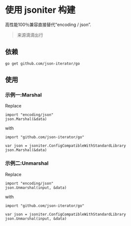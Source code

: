 # 使用 jsoniter 构建

高性能100％兼容直接替代“encoding / json”.
> 来源滴滴出行

## 依赖
```
go get github.com/json-iterator/go
```
## 使用
### 示例一:Marshal
Replace
```
import "encoding/json"
json.Marshal(&data)
```
with

```
import "github.com/json-iterator/go"

var json = jsoniter.ConfigCompatibleWithStandardLibrary
json.Marshal(&data)
```
### 示例二:Unmarshal
Replace
```
import "encoding/json"
json.Unmarshal(input, &data)
```
with
```
import "github.com/json-iterator/go"

var json = jsoniter.ConfigCompatibleWithStandardLibrary
json.Unmarshal(input, &data)
```